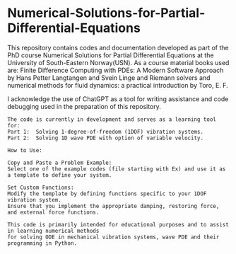 # Numerical-Solutions-for-Partial-Differential-Equations

This repository contains codes and documentation developed as part of the PhD course Numerical Solutions for Partial Differential Equations at the University of South-Eastern Norway(USN). 
As a course material books used are: Finite Difference Computing with PDEs: A Modern Software Approach by Hans Petter Langtangen and Svein Linge and 
Riemann solvers and numerical methods for fluid dynamics: a practical introduction by Toro, E. F.

I acknowledge the use of ChatGPT as a tool for writing assistance and code debugging used in the preparation of this repository.

    


    The code is currently in development and serves as a learning tool for:
    Part 1:  Solving 1-degree-of-freedom (1DOF) vibration systems.
    Part 2:  Solving 1D wave PDE with option of variable velocity.
    
    How to Use:
    
    Copy and Paste a Problem Example:
    Select one of the example codes (file starting with Ex) and use it as a template to define your system.
    
    Set Custom Functions:
    Modify the template by defining functions specific to your 1DOF vibration system. 
    Ensure that you implement the appropriate damping, restoring force, and external force functions.
    
    This code is primarily intended for educational purposes and to assist in learning numerical methods 
    for solving ODE in mechanical vibration systems, wave PDE and their programming in Python.

